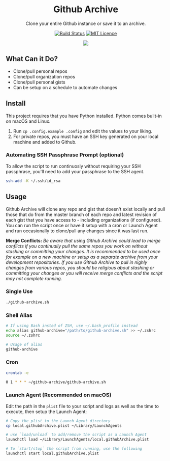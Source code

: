 <div align="center">

# Github Archive

Clone your entire Github instance or save it to an archive.

[![Build Status](https://travis-ci.org/Justintime50/github-archive.svg?branch=master)](https://travis-ci.org/Justintime50/github-archive)
[![MIT Licence](https://badges.frapsoft.com/os/mit/mit.svg?v=103)](https://opensource.org/licenses/mit-license.php)

<img src="assets/showcase.gif">

</div>

## What Can it Do?

- Clone/pull personal repos
- Clone/pull organization repos
- Clone/pull personal gists
- Can be setup on a schedule to automate changes

## Install

This project requires that you have Python installed. Python comes built-in on macOS and Linux.

1. Run `cp .config.example .config` and edit the values to your liking.
1. For private repos, you must have an SSH key generated on your local machine and added to Github.

### Automating SSH Passphrase Prompt (optional)

To allow the script to run continuosly without requiring your SSH passphrase, you'll need to add your passphrase to the SSH agent.

```bash
ssh-add -K ~/.ssh/id_rsa
```

## Usage

Github Archive will clone any repo and gist that doesn't exist locally and pull those that do from the master branch of each repo and latest revision of each gist that you have access to - including organizations (if configured). You can run the script once or have it setup with a cron or Launch Agent and run occasionally to clone/pull any changes since it was last run.

**Merge Conflicts:** *Be aware that using Github Archive could lead to merge conflicts if you continually pull the same repos you work on without stashing or committing your changes. It is recommended to be used once for example on a new machine or setup as a separate archive from your development repositories. If you use Github Archive to pull in nighly changes from various repos, you should be religious about stashing or committing your changes or you will receive merge conflicts and the script may not complete running.*

### Single Use
```bash
./github-archive.sh
```

### Shell Alias
```bash
# If using Bash insted of ZSH, use ~/.bash_profile instead
echo alias github-archive="/path/to/github-archive.sh" >> ~/.zshrc
source ~/.zshrc

# Usage of alias
github-archive
```

### Cron
```bash
crontab -e

0 1 * * * ~/github-archive/github-archive.sh
```

### Launch Agent (Recommended on macOS)

Edit the path in the `plist` file to your script and logs as well as the time to execute, then setup the Launch Agent:

```bash
# Copy the plist to the Launch Agent directory
cp local.githubArchive.plist ~/Library/LaunchAgents

# use `load/unload` to add/remove the script as a Launch Agent
launchctl load ~/Library/LaunchAgents/local.githubArchive.plist

# To `start/stop` the script from running, use the following
launchctl start local.githubArchive.plist
```
